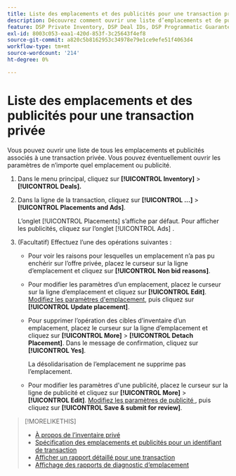 ```yaml
---
title: Liste des emplacements et des publicités pour une transaction privée
description: Découvrez comment ouvrir une liste d’emplacements et de publicités associés à une transaction privée.
feature: DSP Private Inventory, DSP Deal IDs, DSP Programmatic Guaranteed Deals
exl-id: 8003c053-eaa1-420d-853f-3c25643f4ef8
source-git-commit: a820c5b8162953c34978e79e1ce9efe51f4063d4
workflow-type: tm+mt
source-wordcount: '214'
ht-degree: 0%

---
```


# Liste des emplacements et des publicités pour une transaction privée

Vous pouvez ouvrir une liste de tous les emplacements et publicités associés à une transaction privée. Vous pouvez éventuellement ouvrir les paramètres de n’importe quel emplacement ou publicité.

1. Dans le menu principal, cliquez sur **[!UICONTROL Inventory]** > **[!UICONTROL Deals].**

1. Dans la ligne de la transaction, cliquez sur **[!UICONTROL ...]** > **[!UICONTROL Placements and Ads]**.

   L’onglet [!UICONTROL Placements] s’affiche par défaut. Pour afficher les publicités, cliquez sur l’onglet [!UICONTROL Ads] .

1. (Facultatif) Effectuez l’une des opérations suivantes :

   * Pour voir les raisons pour lesquelles un emplacement n’a pas pu enchérir sur l’offre privée, placez le curseur sur la ligne d’emplacement et cliquez sur **[!UICONTROL Non bid reasons]**.

   * Pour modifier les paramètres d’un emplacement, placez le curseur sur la ligne d’emplacement et cliquez sur **[!UICONTROL Edit]**. [Modifiez les paramètres d&#39;emplacement](/help/dsp/campaign-management/placements/placement-settings.md), puis cliquez sur **[!UICONTROL Update placement]**.

   * Pour supprimer l’opération des cibles d’inventaire d’un emplacement, placez le curseur sur la ligne d’emplacement et cliquez sur **[!UICONTROL More]** > **[!UICONTROL Detach Placement]**. Dans le message de confirmation, cliquez sur **[!UICONTROL Yes]**.

     La désolidarisation de l’emplacement ne supprime pas l’emplacement.

   * Pour modifier les paramètres d&#39;une publicité, placez le curseur sur la ligne de publicité et cliquez sur **[!UICONTROL More]** > **[!UICONTROL Edit]**. [Modifiez les paramètres de publicité ](/help/dsp/campaign-management/ads/ad-edit.md), puis cliquez sur **[!UICONTROL Save & submit for review]**.

>[!MORELIKETHIS]
>
>* [À propos de l’inventaire privé](private-inventory-about.md)
>* [ Spécification des emplacements et publicités pour un identifiant de transaction ](deal-id-attach-placements.md)
>* [Afficher un rapport détaillé pour une transaction](deal-view-report.md)
>* [Affichage des rapports de diagnostic d’emplacement](/help/dsp/campaign-management/reports/placement-diagnostics.md)
